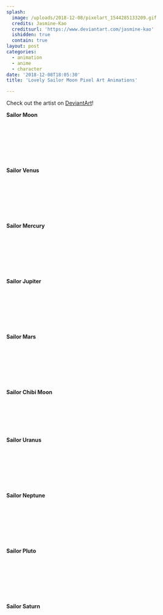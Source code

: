```yaml
---
splash:
  image: /uploads/2018-12-08/pixelart_1544285133209.gif
  credits: Jasmine-Kao
  creditsurl: 'https://www.deviantart.com/jasmine-kao'
  ishidden: true
  contain: true
layout: post
categories:
  - animation
  - anime
  - character
date: '2018-12-08T18:05:30'
title: 'Lovely Sailor Moon Pixel Art Animations'

---
```

<p>Check out the artist on <a href="https://www.deviantart.com/jasmine-kao" target="_blank">DeviantArt</a>!</p><p><strong>Sailor Moon</strong></p><figure contenteditable="false"><img src="data:image/svg+xml;utf8,&lt;svg xmlns=&quot;http://www.w3.org/2000/svg&quot; xmlns:xlink=&quot;http://www.w3.org/1999/xlink&quot; width=&quot;50&quot; height=&quot;100&quot;&gt;&lt;/svg&gt;" width="50" height="100" data-src="/uploads/2018-12-08/pixelart_1544285266122.gif"></figure><p><strong>Sailor Venus</strong></p><figure contenteditable="false"><img src="data:image/svg+xml;utf8,&lt;svg xmlns=&quot;http://www.w3.org/2000/svg&quot; xmlns:xlink=&quot;http://www.w3.org/1999/xlink&quot; width=&quot;50&quot; height=&quot;100&quot;&gt;&lt;/svg&gt;" width="50" height="100" data-src="/uploads/2018-12-08/pixelart_1544285285377.gif"></figure><p><strong>Sailor Mercury</strong></p><figure contenteditable="false"><img src="data:image/svg+xml;utf8,&lt;svg xmlns=&quot;http://www.w3.org/2000/svg&quot; xmlns:xlink=&quot;http://www.w3.org/1999/xlink&quot; width=&quot;50&quot; height=&quot;100&quot;&gt;&lt;/svg&gt;" width="50" height="100" data-src="/uploads/2018-12-08/pixelart_1544285305909.gif"></figure><p><strong>Sailor Jupiter</strong></p><figure contenteditable="false"><img src="data:image/svg+xml;utf8,&lt;svg xmlns=&quot;http://www.w3.org/2000/svg&quot; xmlns:xlink=&quot;http://www.w3.org/1999/xlink&quot; width=&quot;50&quot; height=&quot;100&quot;&gt;&lt;/svg&gt;" width="50" height="100" data-src="/uploads/2018-12-08/pixelart_1544285326807.gif"></figure><p><strong>Sailor Mars</strong></p><figure contenteditable="false"><img src="data:image/svg+xml;utf8,&lt;svg xmlns=&quot;http://www.w3.org/2000/svg&quot; xmlns:xlink=&quot;http://www.w3.org/1999/xlink&quot; width=&quot;50&quot; height=&quot;100&quot;&gt;&lt;/svg&gt;" width="50" height="100" data-src="/uploads/2018-12-08/pixelart_1544285346326.gif"></figure><p><strong>Sailor Chibi Moon</strong></p><figure contenteditable="false"><img src="data:image/svg+xml;utf8,&lt;svg xmlns=&quot;http://www.w3.org/2000/svg&quot; xmlns:xlink=&quot;http://www.w3.org/1999/xlink&quot; width=&quot;70&quot; height=&quot;80&quot;&gt;&lt;/svg&gt;" width="70" height="80" data-src="/uploads/2018-12-08/pixelart_1544285371431.gif"></figure><p><strong>Sailor Uranus</strong></p><figure contenteditable="false"><img src="data:image/svg+xml;utf8,&lt;svg xmlns=&quot;http://www.w3.org/2000/svg&quot; xmlns:xlink=&quot;http://www.w3.org/1999/xlink&quot; width=&quot;50&quot; height=&quot;100&quot;&gt;&lt;/svg&gt;" width="50" height="100" data-src="/uploads/2018-12-08/pixelart_1544285388633.gif"></figure><p><strong>Sailor Neptune</strong></p><figure contenteditable="false"><img src="data:image/svg+xml;utf8,&lt;svg xmlns=&quot;http://www.w3.org/2000/svg&quot; xmlns:xlink=&quot;http://www.w3.org/1999/xlink&quot; width=&quot;50&quot; height=&quot;100&quot;&gt;&lt;/svg&gt;" width="50" height="100" data-src="/uploads/2018-12-08/pixelart_1544285408451.gif"></figure><p><strong>Sailor Pluto</strong></p><figure contenteditable="false"><img src="data:image/svg+xml;utf8,&lt;svg xmlns=&quot;http://www.w3.org/2000/svg&quot; xmlns:xlink=&quot;http://www.w3.org/1999/xlink&quot; width=&quot;50&quot; height=&quot;100&quot;&gt;&lt;/svg&gt;" width="50" height="100" data-src="/uploads/2018-12-08/pixelart_1544285426425.gif"></figure><p><strong>Sailor Saturn</strong></p><figure contenteditable="false"><img src="data:image/svg+xml;utf8,&lt;svg xmlns=&quot;http://www.w3.org/2000/svg&quot; xmlns:xlink=&quot;http://www.w3.org/1999/xlink&quot; width=&quot;50&quot; height=&quot;100&quot;&gt;&lt;/svg&gt;" width="50" height="100" data-src="/uploads/2018-12-08/pixelart_1544285449257.gif"></figure>